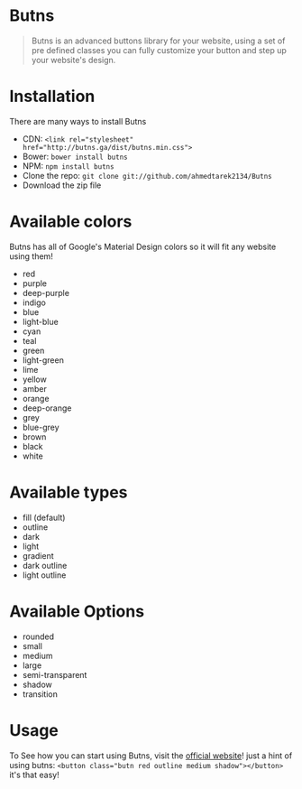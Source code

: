 # Butns
> Butns is an advanced buttons library for your website, using a set of pre defined classes you can fully customize your button and step up your website's design.

# Installation
There are many ways to install Butns
* CDN: ```<link rel="stylesheet" href="http://butns.ga/dist/butns.min.css">```
* Bower: ```bower install butns```
* NPM: ```npm install butns```
* Clone the repo: ```git clone git://github.com/ahmedtarek2134/Butns```
* Download the zip file

# Available colors
Butns has all of Google's Material Design colors so it will fit any website using them!
* red
* purple
* deep-purple
* indigo
* blue
* light-blue
* cyan
* teal
* green
* light-green
* lime
* yellow
* amber
* orange
* deep-orange
* grey
* blue-grey
* brown
* black
* white

# Available types
* fill (default)
* outline
* dark
* light
* gradient
* dark outline
* light outline

# Available Options
* rounded
* small
* medium
* large
* semi-transparent
* shadow
*	transition

# Usage
To See how you can start using Butns, visit the [official website](http://butns.ga)!
just a hint of using butns: ```<button class="butn red outline medium shadow"></button>``` it's that easy!
